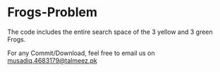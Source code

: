 # Frogs-Problem
The code includes the entire search space of the 3 yellow and 3 green Frogs.

 For any Commit/Download, feel free to email us on musadiq.4683179@talmeez.pk 

